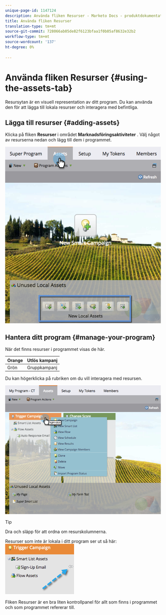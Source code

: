 ```yaml
---
unique-page-id: 1147124
description: Använda fliken Resurser - Marketo Docs - produktdokumentation
title: Använda fliken Resurser
translation-type: tm+mt
source-git-commit: 728066ab05de82f6123bfaa1f0b05af8632e32b2
workflow-type: tm+mt
source-wordcount: '137'
ht-degree: 0%

---
```



# Använda fliken Resurser {#using-the-assets-tab}

Resursytan är en visuell representation av ditt program. Du kan använda den för att lägga till lokala resurser och interagera med befintliga.

## Lägga till resurser {#adding-assets}

Klicka på fliken **Resurser** i området **Marknadsföringsaktiviteter** . Välj något av resurserna nedan och lägg till dem i programmet.

![](assets/programassets.png)

## Hantera ditt program  {#manage-your-program}

När det finns resurser i programmet visas de här.

| Orange | Utlös kampanj |
|---|---|
| Grön | Gruppkampanj |

Du kan högerklicka på rubriken om du vill interagera med resursen.

![](assets/assetsprefilled.png)

>[!TIP]
>
>Dra och släpp för att ordna om resurskolumnerna.

Resurser som inte är lokala i ditt program ser ut så här:  ![](assets/image2014-9-18-16-3a30-3a33.png)

Fliken Resurser är en bra liten kontrollpanel för allt som finns i programmet och som programmet refererar till.
